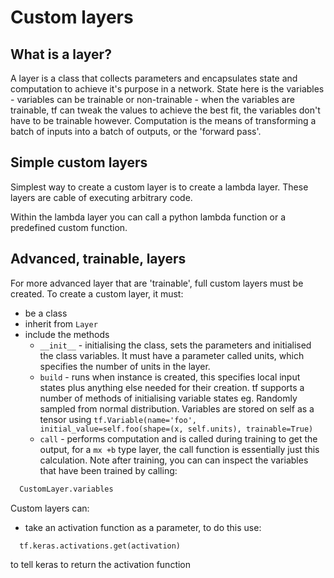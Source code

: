 # Custom layers

## What is a layer?
A layer is a class that collects parameters and encapsulates state and computation to achieve it's purpose in a network. State here is the variables - variables can be trainable or non-trainable - when the variables are trainable, tf can tweak the values to achieve the best fit, the variables don't have to be trainable however. Computation is the means of transforming a batch of inputs into a batch of outputs, or the 'forward pass'.

## Simple custom layers
Simplest way to create a custom layer is to create a lambda layer. These layers are cable of executing arbitrary code.

Within the lambda layer you can call a python lambda function or a predefined custom function.

## Advanced, trainable, layers
For more advanced layer that are 'trainable', full custom layers must be created. To create a custom layer, it must:
* be a class
* inherit from `Layer`
* include the methods
  - `__init__` - initialising the class, sets the parameters and initialised the class variables. It must have a parameter called units, which specifies the number of units in the layer.
  - `build` - runs when instance is created, this specifies local input states plus anything else needed for their creation. tf supports a number of methods of initialising variable states eg. Randomly sampled from normal distribution. Variables are stored on self as a tensor using
  `tf.Variable(name='foo', initial_value=self.foo(shape=(x, self.units), trainable=True)`
  - `call` - performs computation and is called during training to get the output, for a `mx +b` type layer, the call function is essentially just this calculation.
Note after training, you can can inspect the variables that have been trained by calling:
```py
  CustomLayer.variables
```
Custom layers can:
* take an activation function as a parameter, to do this use:
```py
  tf.keras.activations.get(activation)
```
to tell keras to return the activation function
